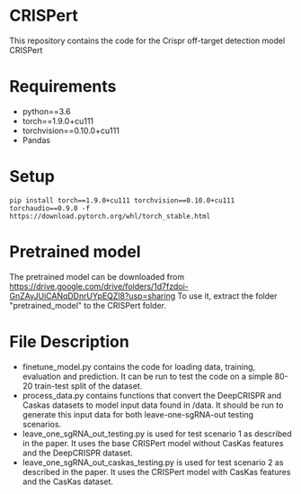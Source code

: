 # CRISPert
This repository contains the code for the Crispr off-target detection model CRISPert
# Requirements
  - python==3.6
  - torch==1.9.0+cu111
  - torchvision==0.10.0+cu111
  - Pandas
    

# Setup
```
pip install torch==1.9.0+cu111 torchvision==0.10.0+cu111 torchaudio==0.9.0 -f https://download.pytorch.org/whl/torch_stable.html
```

# Pretrained model
The pretrained model can be downloaded from https://drive.google.com/drive/folders/1d7fzdoi-GnZAyJUiCANqDDnrUYpEQZl8?usp=sharing
To use it, extract the folder "pretrained_model" to the CRISPert folder.

# File Description
- finetune_model.py contains the code for loading data, training, evaluation and prediction. It can be run to test the code on a simple 80-20 train-test split of the dataset.
- process_data.py contains functions that convert the DeepCRISPR and Caskas datasets to model input data found in /data. It should be run to generate this input data for both leave-one-sgRNA-out testing scenarios.
- leave_one_sgRNA_out_testing.py is used for test scenario 1 as described in the paper. It uses the base CRISPert model without CasKas features and the DeepCRISPR dataset.
- leave_one_sgRNA_out_caskas_testing.py is used for test scenario 2 as described in the paper. It uses the CRISPert model with CasKas features and the CasKas dataset.
  
